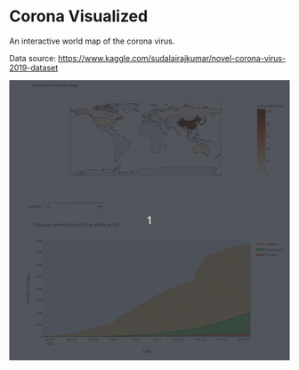 # Corona Visualized

An interactive world map of the corona virus.

Data source: https://www.kaggle.com/sudalairajkumar/novel-corona-virus-2019-dataset

![Visualization](https://github.com/oyvindhg/CoronaVisualized/blob/master/CoronaVisualization.gif)
